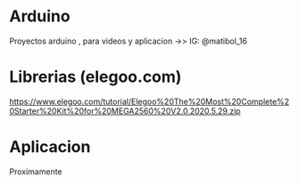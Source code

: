 # Arduino
Proyectos arduino , para videos y aplicacion ->> IG: @matibol_16

# Librerias (elegoo.com)
https://www.elegoo.com/tutorial/Elegoo%20The%20Most%20Complete%20Starter%20Kit%20for%20MEGA2560%20V2.0.2020.5.29.zip

# Aplicacion 
Proximamente
